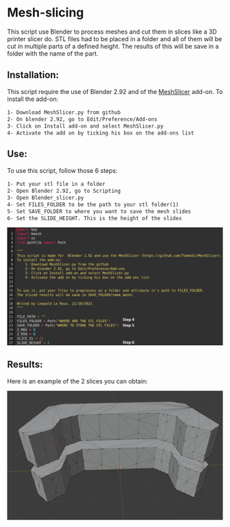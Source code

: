 # Mesh-slicing
This script use Blender to process meshes and cut them in slices like a 3D printer slicer do.
STL files had to be placed in a folder and all of them will be cut in multiple parts of a defined height.
The results of this will be save in a folder with the name of the part.

## Installation:
This script require the use of Blender 2.92 and of the [MeshSlicer](https://github.com/TomekSc/MeshSlicer) add-on.
To install the add-on:

    1- Download MeshSlicer.py from github
    2- On blender 2.92, go to Edit/Preference/Add-ons
    3- Click on Install add-on and select MeshSlicer.py
    4- Activate the add on by ticking his box on the add-ons list 

## Use:
To use this script, follow those 6 steps:

    1- Put your stl file in a folder
    2- Open Blender 2.92, go to Scripting
    3- Open Blender_slicer.py
    4- Set FILES_FOLDER to be the path to your stl folder(1)
    5- Set SAVE_FOLDER to where you want to save the mesh slides
    6- Set the SLIDE_HEIGHT. This is the height of the slides
![Image of the install step](https://raw.githubusercontent.com/hy-son/Mesh-slicing/main/Img/steps.png)

## Results:
Here is an example of the 2 slices you can obtain:

![Image of 2 slices](https://raw.githubusercontent.com/hy-son/Mesh-slicing/main/Img/2slides.png)